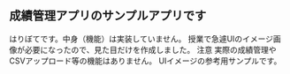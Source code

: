 ## 成績管理アプリのサンプルアプリです
はりぼてです。中身（機能）は実装していません。
授業で急遽UIのイメージ画像が必要になったので、見た目だけを作成しました。
注意
実際の成績管理やCSVアップロード等の機能はありません。
UIイメージの参考用サンプルです。
